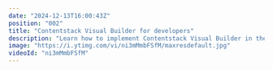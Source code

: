 ```yaml
---
date: "2024-12-13T16:00:43Z"
position: "002"
title: "Contentstack Visual Builder for developers"
description: "Learn how to implement Contentstack Visual Builder in the most minimal way possible. This video dives into the creating the code that makes it all work in Next.js.\n\nLearn more in our academy: https://contentstack.com/academy\nTalk to us on Discord: https://discord.gg/rvUMH7yW\nTry Contentstack for free: https://www.contentstack.com/try-for-free"
image: "https://i.ytimg.com/vi/ni3mMmbFSfM/maxresdefault.jpg"
videoId: "ni3mMmbFSfM"
---
```


